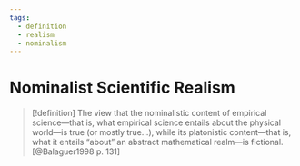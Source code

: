 ```yaml
---
tags:
  - definition
  - realism
  - nominalism 
---
```

# Nominalist Scientific Realism

> [!definition]
> The view that the nominalistic content of empirical science—that is, what empirical science entails about the physical world—is true (or mostly true...), while its platonistic content—that is, what it entails “about” an abstract mathematical realm—is fictional. [@Balaguer1998 p. 131]
